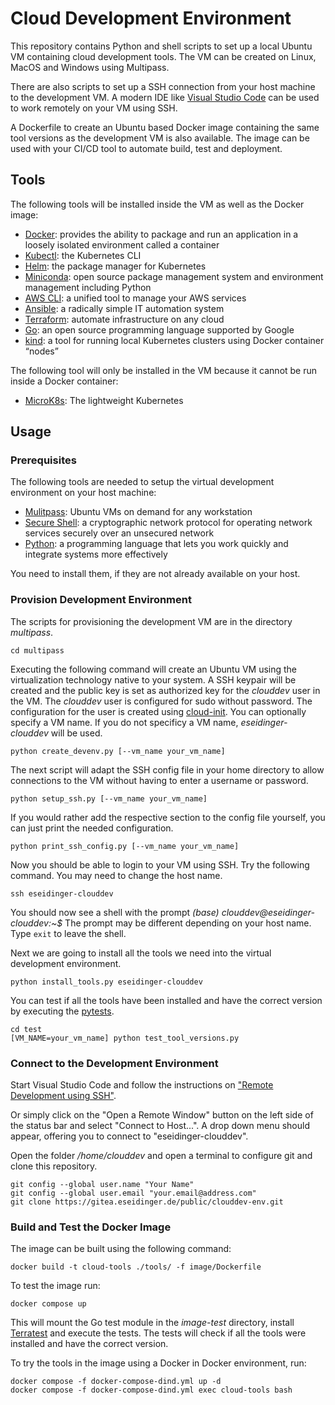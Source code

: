 # Cloud Development Environment

This repository contains Python and shell scripts to set up a local Ubuntu VM containing cloud development tools.
The VM can be created on Linux, MacOS and Windows using Multipass.

There are also scripts to set up a SSH connection from your host machine to the development VM.
A modern IDE like [Visual Studio Code](https://code.visualstudio.com/) can be used to work remotely on your VM using SSH.

A Dockerfile to create an Ubuntu based Docker image containing the same tool versions as the development VM is also available.
The image can be used with your CI/CD tool to automate build, test and deployment.

## Tools

The following tools will be installed inside the VM as well as the Docker image:

* [Docker](https://www.docker.com/): provides the ability to package and run an application in a loosely isolated environment called a container
* [Kubectl](https://kubernetes.io/docs/reference/kubectl/): the Kubernetes CLI
* [Helm](https://helm.sh/): the package manager for Kubernetes
* [Miniconda](https://docs.conda.io/en/latest/miniconda.html): open source package management system and environment management including Python
* [AWS CLI](https://aws.amazon.com/de/cli/): a unified tool to manage your AWS services
* [Ansible](https://docs.ansible.com/ansible/latest/index.html): a radically simple IT automation system
* [Terraform](https://www.terraform.io/): automate infrastructure on any cloud
* [Go](https://go.dev/): an open source programming language supported by Google
* [kind](https://kind.sigs.k8s.io/): a tool for running local Kubernetes clusters using Docker container “nodes”

The following tool will only be installed in the VM because it cannot be run inside a Docker container:

* [MicroK8s](https://microk8s.io/): The lightweight Kubernetes

## Usage

### Prerequisites

The following tools are needed to setup the virtual development environment on your host machine:

* [Mulitpass](https://multipass.run/): Ubuntu VMs on demand for any workstation
* [Secure Shell](https://en.wikipedia.org/wiki/Secure_Shell): a cryptographic network protocol for operating network services securely over an unsecured network
* [Python](https://www.python.org/): a programming language that lets you work quickly and integrate systems more effectively

You need to install them, if they are not already available on your host.

### Provision Development Environment

The scripts for provisioning the development VM are in the directory _multipass_.

```
cd multipass
```

Executing the following command will create an Ubuntu VM using the virtualization technology native to your system.
A SSH keypair will be created and the public key is set as authorized key for the _clouddev_ user in the VM.
The _clouddev_ user is configured for sudo without password. The configuration for the user is created using
[cloud-init](https://cloudinit.readthedocs.io/en/latest/).
You can optionally specify a VM name. If you do not specificy a VM name, _eseidinger-clouddev_ will be used.

```
python create_devenv.py [--vm_name your_vm_name]
```

The next script will adapt the SSH config file in your home directory to allow connections to the VM without having
to enter a username or password.

```
python setup_ssh.py [--vm_name your_vm_name]
```

If you would rather add the respective section to the config file yourself, you can just print the needed configuration.

```
python print_ssh_config.py [--vm_name your_vm_name]
```

Now you should be able to login to your VM using SSH. Try the following command.
You may need to change the host name.

```
ssh eseidinger-clouddev
```

You should now see a shell with the prompt _(base) clouddev@eseidinger-clouddev:~$_
The prompt may be different depending on your host name. Type `exit` to leave the shell.

Next we are going to install all the tools we need into the virtual development environment.

```
python install_tools.py eseidinger-clouddev
```

You can test if all the tools have been installed and have the correct version by executing the
[pytests](https://docs.pytest.org/).


```
cd test
[VM_NAME=your_vm_name] python test_tool_versions.py
```

### Connect to the Development Environment

Start Visual Studio Code and follow the instructions on ["Remote Development using SSH"](https://code.visualstudio.com/docs/remote/ssh).

Or simply click on the "Open a Remote Window" button on the left side of the status bar and select "Connect to Host...".
A drop down menu should appear, offering you to connect to "eseidinger-clouddev".

Open the folder _/home/clouddev_ and open a terminal to configure git and clone this repository.

```
git config --global user.name "Your Name"
git config --global user.email "your.email@address.com"
git clone https://gitea.eseidinger.de/public/clouddev-env.git
```

### Build and Test the Docker Image

The image can be built using the following command:
```
docker build -t cloud-tools ./tools/ -f image/Dockerfile
```

To test the image run:
```
docker compose up
```

This will mount the Go test module in the _image-test_ directory, install [Terratest](https://terratest.gruntwork.io/) and execute the tests.
The tests will check if all the tools were installed and have the correct version. 

To try the tools in the image using a Docker in Docker environment, run:
```
docker compose -f docker-compose-dind.yml up -d
docker compose -f docker-compose-dind.yml exec cloud-tools bash
```
